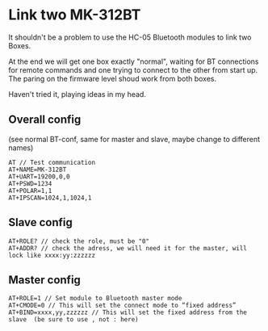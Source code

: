# Link two MK-312BT

It shouldn't be a problem to use the HC-05 Bluetooth modules to link two Boxes.

At the end we will get one box exactly "normal", waiting for BT connections for remote commands and one trying to connect to the other from start up. The paring on the firmware level shoud work from both boxes.

Haven't tried it, playing ideas in my head.

## Overall config

(see normal BT-conf, same for master and slave, maybe change to different names)

```
AT // Test communication
AT+NAME=MK-312BT 
AT+UART=19200,0,0
AT+PSWD=1234
AT+POLAR=1,1
AT+IPSCAN=1024,1,1024,1 
```

## Slave config
```
AT+ROLE? // check the role, must be "0"
AT+ADDR? // check the adress, we will need it for the master, will lock like xxxx:yy:zzzzzz
```
## Master config
```
AT+ROLE=1 // Set module to Bluetooth master mode
AT+CMODE=0 // This will set the connect mode to “fixed address” 
AT+BIND=xxxx,yy,zzzzzz // This will set the fixed address from the slave  (be sure to use , not : here)
```
